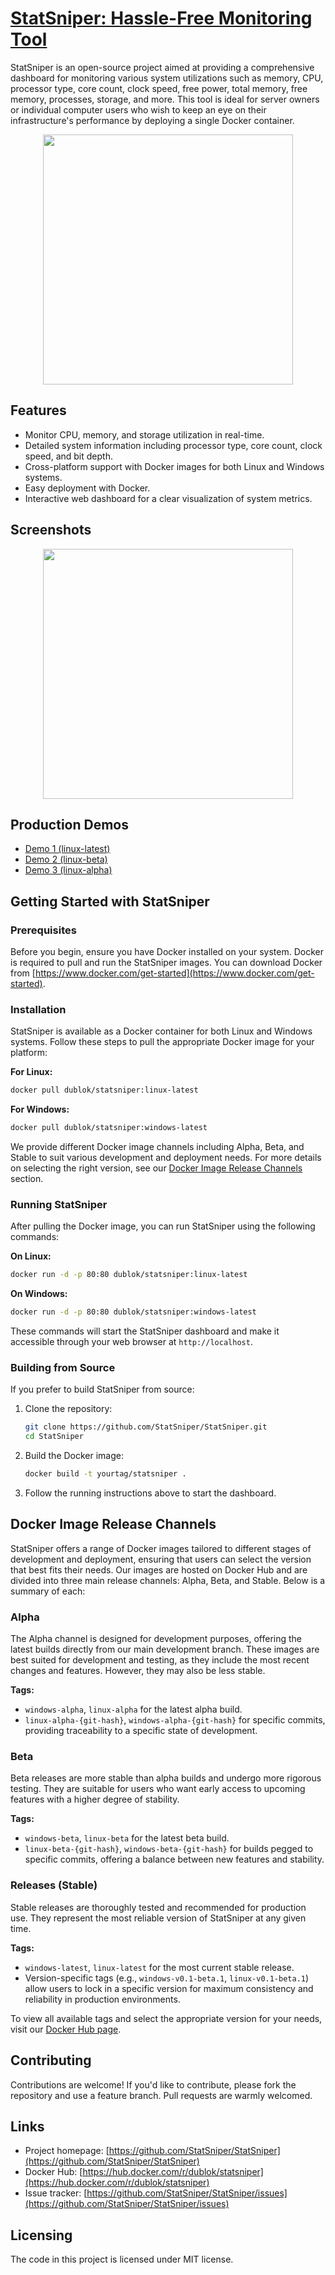 # [StatSniper: Hassle-Free Monitoring Tool](https://github.com/StatSniper/StatSniper)

StatSniper is an open-source project aimed at providing a comprehensive dashboard for monitoring various system utilizations such as memory, CPU, processor type, core count, clock speed, free power, total memory, free memory, processes, storage, and more. This tool is ideal for server owners or individual computer users who wish to keep an eye on their infrastructure's performance by deploying a single Docker container.


<div align="center"><img src="https://github.com/StatSniper/StatSniper/raw/beta/assets/logo.png" width="400"></div>


## Features

- Monitor CPU, memory, and storage utilization in real-time.
- Detailed system information including processor type, core count, clock speed, and bit depth.
- Cross-platform support with Docker images for both Linux and Windows systems.
- Easy deployment with Docker.
- Interactive web dashboard for a clear visualization of system metrics.

## Screenshots

<div align="center"><img src="https://github.com/StatSniper/StatSniper/raw/beta/assets/screenshot1.png" width="400"></div>

## Production Demos

- [Demo 1 (linux-latest)](https://ss.ulgen.dublok.com/)
- [Demo 2 (linux-beta)](https://ss.hades.dublok.com/)
- [Demo 3 (linux-alpha)](https://ss.umay.dublok.com/)


## Getting Started with StatSniper

### Prerequisites
Before you begin, ensure you have Docker installed on your system. Docker is required to pull and run the StatSniper images. You can download Docker from [https://www.docker.com/get-started](https://www.docker.com/get-started).

### Installation
StatSniper is available as a Docker container for both Linux and Windows systems. Follow these steps to pull the appropriate Docker image for your platform:

**For Linux:**
```bash
docker pull dublok/statsniper:linux-latest
```

**For Windows:**
```bash
docker pull dublok/statsniper:windows-latest
```

We provide different Docker image channels including Alpha, Beta, and Stable to suit various development and deployment needs. For more details on selecting the right version, see our [Docker Image Release Channels](#docker-image-release-channels) section.

### Running StatSniper

After pulling the Docker image, you can run StatSniper using the following commands:

**On Linux:**
```bash
docker run -d -p 80:80 dublok/statsniper:linux-latest
```

**On Windows:**
```bash
docker run -d -p 80:80 dublok/statsniper:windows-latest
```

These commands will start the StatSniper dashboard and make it accessible through your web browser at `http://localhost`.

### Building from Source

If you prefer to build StatSniper from source:

1. Clone the repository:
    ```bash
    git clone https://github.com/StatSniper/StatSniper.git
    cd StatSniper
    ```

2. Build the Docker image:
    ```bash
    docker build -t yourtag/statsniper .
    ```

3. Follow the running instructions above to start the dashboard.


## Docker Image Release Channels

StatSniper offers a range of Docker images tailored to different stages of development and deployment, ensuring that users can select the version that best fits their needs. Our images are hosted on Docker Hub and are divided into three main release channels: Alpha, Beta, and Stable. Below is a summary of each:

### Alpha
The Alpha channel is designed for development purposes, offering the latest builds directly from our main development branch. These images are best suited for development and testing, as they include the most recent changes and features. However, they may also be less stable.

**Tags:**
- `windows-alpha`, `linux-alpha` for the latest alpha build.
- `linux-alpha-{git-hash}`, `windows-alpha-{git-hash}` for specific commits, providing traceability to a specific state of development.

### Beta
Beta releases are more stable than alpha builds and undergo more rigorous testing. They are suitable for users who want early access to upcoming features with a higher degree of stability.

**Tags:**
- `windows-beta`, `linux-beta` for the latest beta build.
- `linux-beta-{git-hash}`, `windows-beta-{git-hash}` for builds pegged to specific commits, offering a balance between new features and stability.

### Releases (Stable)
Stable releases are thoroughly tested and recommended for production use. They represent the most reliable version of StatSniper at any given time.

**Tags:**
- `windows-latest`, `linux-latest` for the most current stable release.
- Version-specific tags (e.g., `windows-v0.1-beta.1`, `linux-v0.1-beta.1`) allow users to lock in a specific version for maximum consistency and reliability in production environments.

To view all available tags and select the appropriate version for your needs, visit our [Docker Hub page](https://hub.docker.com/r/dublok/statsniper/tags).

## Contributing

Contributions are welcome! If you'd like to contribute, please fork the repository and use a feature branch. Pull requests are warmly welcomed.

## Links

- Project homepage: [https://github.com/StatSniper/StatSniper](https://github.com/StatSniper/StatSniper)
- Docker Hub: [https://hub.docker.com/r/dublok/statsniper](https://hub.docker.com/r/dublok/statsniper)
- Issue tracker: [https://github.com/StatSniper/StatSniper/issues](https://github.com/StatSniper/StatSniper/issues)

## Licensing

The code in this project is licensed under MIT license.
